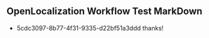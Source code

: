 ## OpenLocalization Workflow Test MarkDown
* 5cdc3097-8b77-4f31-9335-d22bf51a3ddd 
thanks!<!--HONumber=Mar16_HO2-->
